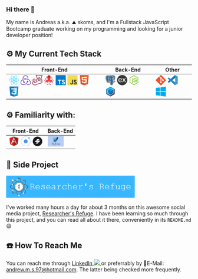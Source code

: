### Hi there 👋

My name is Andreas a.k.a. ⛰️ skoms, and I'm a Fullstack JavaScript Bootcamp graduate working on my programming and looking for a junior developer position!

## ⚙️ My Current Tech Stack

| Front-End                                                                                                                                                                                                                                                                                                                                                                                                                                                                                                                                                                                                                                                                                                                                                                                                                             | Back-End                                                                                                                                                                                                                                                                                                                                                                                                                                                              | Other                                                                                                                                                                                                                                                                                               |
| ------------------------------------------------------------------------------------------------------------------------------------------------------------------------------------------------------------------------------------------------------------------------------------------------------------------------------------------------------------------------------------------------------------------------------------------------------------------------------------------------------------------------------------------------------------------------------------------------------------------------------------------------------------------------------------------------------------------------------------------------------------------------------------------------------------------------------------- | --------------------------------------------------------------------------------------------------------------------------------------------------------------------------------------------------------------------------------------------------------------------------------------------------------------------------------------------------------------------------------------------------------------------------------------------------------------------- | --------------------------------------------------------------------------------------------------------------------------------------------------------------------------------------------------------------------------------------------------------------------------------------------------- |
| <div> <img src="./public/icons/react/react-original.svg" height='28' alt='React' title='React'/> <img src="./public/icons/redux/redux-original.svg" height='28' alt='Redux' title='Redux'/> <img src="./public/icons/jest/jest-plain.svg" height='28' alt='Jest' title='Jest'/> <img src='./public/images/react-testing-library-icon.png' height='28' alt='React Testing Library' title='React Testing Library'/> <img height='28' alt='typescript' title='TypeScript' src="./public/icons/typescript/typescript-original.svg" /> <img src="./public/icons/javascript/javascript-original.svg" height='28' alt='JavaScript' title='JavaScript'/> <img src="./public/icons/html5/html5-original.svg" height='28' alt='HTML' title='HTML'/> <img src="./public/icons/css3/css3-original.svg" height='28' alt='CSS' title='CSS'/> </div> | <div> <img src="./public/icons/postgresql/postgresql-original.svg" height='28' alt='PostgreSQL' title='PostgreSQL'/> <img src="./public/images/expressjs-icon.png" height='28' width='28' style='border-radius: 50%;' alt='Express' title='Express'/> <img src="./public/icons/nodejs/nodejs-plain.svg" height='28' alt='Node.js' title='Node.js'/> <img src="./public/icons/sequelize/sequelize-original.svg" height='28' alt='Sequelize' title='Sequelize'/> </div> | <div> <img src="./public/icons/git/git-original.svg" height='28' alt='git' title='git'/> <img src="./public/icons/vscode/vscode-original.svg" height='28' alt='VSCode' title='VSCode'/> <img src="./public/icons/windows8/windows8-original.svg" height='28' alt='Windows' title='Windows'/> </div> |

## ⚙️ Familiarity with:

| Front-End                                                                                                                                                                                                                                                                                      | Back-End                                                                                |
| ---------------------------------------------------------------------------------------------------------------------------------------------------------------------------------------------------------------------------------------------------------------------------------------------- | --------------------------------------------------------------------------------------- |
| <img src="./public/icons/angularjs/angularjs-original.svg" height='28' alt='angular' title='Angular' /> <img src="./public/icons/ionic/ionic-original.svg" height='28' alt='Ionic' title='Ionic' /> <img src='./public/images/stencil-icon.png' height='28' alt='StencilJS' title='StencilJS'> | <img src='./public/images/sqlite3-icon.jfif' height='28' alt='SQLite3' title='SQLite3'> |

## 📘 Side Project

<a href='https://www.github.com/skoms/researchers-refuge'> <img src='https://github.com/skoms/researchers-refuge/raw/main/public/RR_BANNER.png' height='60' /> </a>

I've worked many hours a day for about 3 months on this awesome social media project, <a href='https://www.github.com/skoms/researchers-refuge'>Researcher's Refuge</a>. I have been learning so much through this project, and you can read all about it there, conveniently in its `README.md` 😄

## ☎️ How To Reach Me

You can reach me through <a href='https://www.linkedin.com/in/andreas-skoms%C3%B8y-01a027188/'>LinkedIn <img src="https://cdn.jsdelivr.net/gh/devicons/devicon/icons/linkedin/linkedin-original.svg" height='12' /> </a> or preferrably by 📧E-Mail: andrew.m.s.97@hotmail.com. The latter being checked more frequently.

<!--
**skoms/skoms** is a ✨ _special_ ✨ repository because its `README.md` (this file) appears on your GitHub profile.

Here are some ideas to get you started:

- 🔭 I’m currently working on ...
- 🌱 I’m currently learning ...
- 👯 I’m looking to collaborate on ...
- 🤔 I’m looking for help with ...
- 💬 Ask me about ...
- 📫 How to reach me: ...
- 😄 Pronouns: ...
- ⚡ Fun fact: ...
-->
